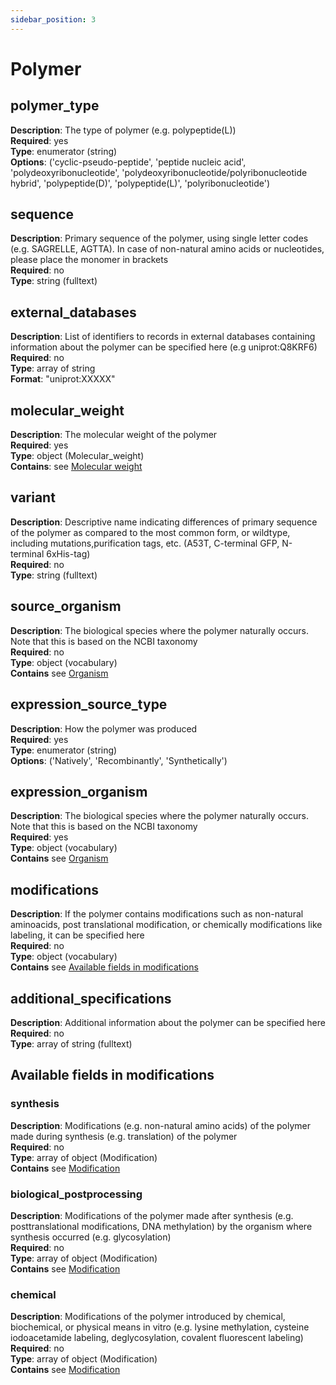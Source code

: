 ```yaml
---
sidebar_position: 3
---
```

# Polymer

## polymer_type
**Description**: The type of polymer (e.g. polypeptide(L)) <br/>
**Required**: yes <br/>
**Type**: enumerator (string) <br/>
**Options**: ('cyclic-pseudo-peptide',
'peptide nucleic acid',
'polydeoxyribonucleotide',
'polydeoxyribonucleotide/polyribonucleotide
hybrid',
'polypeptide(D)',
'polypeptide(L)',
'polyribonucleotide') <br/>


## sequence
**Description**: Primary sequence of the polymer, using single letter codes (e.g. SAGRELLE, AGTTA). In case of non-natural amino acids or nucleotides, please place the monomer in brackets <br/>
**Required**: no <br/>
**Type**: string (fulltext) <br/>


## external_databases

**Description**: List of identifiers to records in external databases containing information about the polymer can be specified here (e.g uniprot:Q8KRF6)<br/>
**Required**: no <br/>
**Type**: array of string <br/>
**Format**: "uniprot:XXXXX"

## molecular_weight

**Description**: The molecular weight of the polymer<br/>
**Required**: yes <br/>
**Type**: object (Molecular_weight) <br/>
**Contains**: see [Molecular weight](../../reusable_elements/molecular_weight.md)

## variant

**Description**: Descriptive name indicating differences of primary sequence of the polymer as compared to the most common form, or wildtype, including mutations,purification tags, etc. (A53T, C-terminal GFP, N-terminal 6xHis-tag)<br/>
**Required**: no <br/>
**Type**: string (fulltext) <br/>

## source_organism

**Description**: The biological species where the polymer naturally occurs. Note that this is based on the NCBI taxonomy<br/>
**Required**: no <br/>
**Type**: object (vocabulary)  <br/>
**Contains** see [Organism](../../reusable_elements/organism.md)


## expression_source_type

**Description**: How the polymer was produced<br/>
**Required**: yes <br/>
**Type**: enumerator (string) <br/>
**Options**: ('Natively', 'Recombinantly', 'Synthetically')

## expression_organism

**Description**: The biological species where the polymer naturally occurs. Note that this is based on the NCBI taxonomy<br/>
**Required**: yes <br/>
**Type**: object (vocabulary)  <br/>
**Contains** see [Organism](../../reusable_elements/organism.md)

## modifications

**Description**: If the polymer contains modifications such as non-natural aminoacids, post translational modification, or chemically modifications like labeling, it can be specified here<br/>
**Required**: no <br/>
**Type**: object (vocabulary)  <br/>
**Contains** see [Available fields in modifications](#available-fields-in-modifications)

## additional_specifications

**Description**: Additional information about the polymer can be specified here<br/>
**Required**: no <br/>
**Type**: array of string (fulltext) <br/>


## Available fields in modifications

### synthesis

**Description**: Modifications (e.g. non-natural amino acids) of the polymer made during synthesis (e.g. translation) of the polymer<br/>
**Required**: no <br/>
**Type**: array of object (Modification)  <br/>
**Contains** see [Modification](../../reusable_elements/modification.md)

### biological_postprocessing

**Description**: Modifications of the polymer made after synthesis (e.g. posttranslational modifications, DNA methylation) by the organism where synthesis occurred (e.g. glycosylation)<br/>
**Required**: no <br/>
**Type**: array of object (Modification)  <br/>
**Contains** see [Modification](../../reusable_elements/modification.md)

### chemical

**Description**: Modifications of the polymer introduced by chemical, biochemical, or physical means in vitro (e.g. lysine methylation, cysteine iodoacetamide labeling, deglycosylation, covalent fluorescent labeling)<br/>
**Required**: no <br/>
**Type**: array of object (Modification)  <br/>
**Contains** see [Modification](../../reusable_elements/modification.md)
